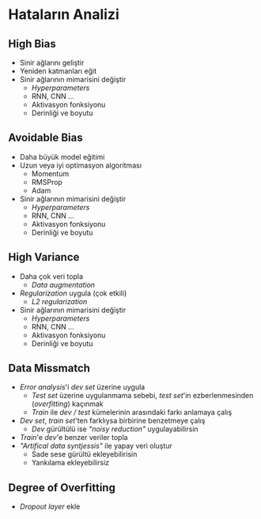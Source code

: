 # Hataların Analizi

## High Bias

* Sinir ağlarını geliştir
* Yeniden katmanları eğit
* Sinir ağlarının mimarisini değiştir
  * _Hyperparameters_
  * RNN, CNN ...
  * Aktivasyon fonksiyonu
  * Derinliği ve boyutu

## Avoidable Bias

* Daha büyük model eğitimi
* Uzun veya iyi optimasyon algoritması
  * Momentum
  * RMSProp
  * Adam
* Sinir ağlarının mimarisini değiştir
  * _Hyperparameters_
  * RNN, CNN ...
  * Aktivasyon fonksiyonu
  * Derinliği ve boyutu

## High Variance

* Daha çok veri topla
  * _Data augmentation_
* _Regularization_ uygula \(çok etkili\)
  * _L2 regularization_
* Sinir ağlarının mimarisini değiştir
  * _Hyperparameters_
  * RNN, CNN ...
  * Aktivasyon fonksiyonu
  * Derinliği ve boyutu

## Data Missmatch

* _Error analysis_'i _dev set_ üzerine uygula
  * _Test set_ üzerine uygulanmama sebebi, _test set_'in ezberlenmesinden \(_overfitting_\) kaçınmak
  * _Train_ ile _dev / test_ kümelerinin arasındaki farkı anlamaya çalış
* _Dev set_, _train set_'ten farklıysa birbirine benzetmeye çalış
  * _Dev_ gürültülü ise _"noisy reduction"_ uygulayabilirsin
* _Train_'e _dev_'e benzer veriler topla
* _"Artifical data syntjessis"_ ile yapay veri oluştur
  * Sade sese gürültü ekleyebilirisin
  * Yankılama ekleyebilirsiz

## Degree of Overfitting

* _Dropout layer_ ekle


